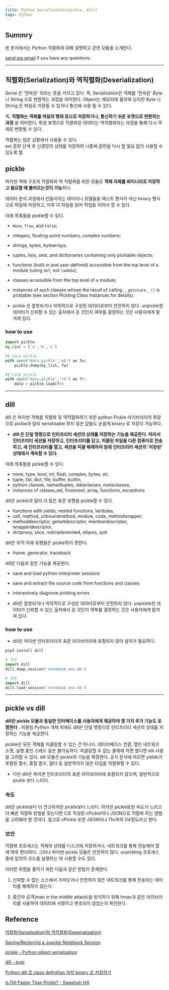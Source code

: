 ```yaml
---
title: Python Serialization(pickle, dill)
tags: Python
---
```


## Summry

본 문서에서는 Python 직렬화에 대해 설명하고 관련 모듈을 소개한다.

[send me email](mailto:jewel7492@gmail.com) if you have any questions.

<!--more-->

---

## 직렬화(Serialization)와 역직렬화(Deserialization)

Serial 은 '연속된' 이라는 뜻을 가지고 있다. 즉, Serialization은 객체를 '연속된' Byte 나 String 으로 변환하는 과정을 의미한다. Object는 메모리에 올라와 있지만 Byte 나 String 은 파일로 저장될 수 있거나 통신에 사용 될 수 있다.

즉, **직렬화는 객체를 파일의 형태 등으로 저장하거나, 통신하기 쉬운 포맷으로 변환하는 과정**
을 의미한다. 특정 포맷으로 직렬화된 데이터는 역직렬화라는 과정을 통해 다시 객체로 변환될 수 있다.

직렬화는 많은 상황에서 사용될 수 있다.  
ex) 훈련 단계 후 신경망의 상태를 저장하여 나중에 훈련을 다시 할 필요 없이 사용할 수 있도록 함

## pickle

파이썬 객체 구조의 직렬화와 역 직렬화를 위한 모듈로 **객체 자체를 바이너리로 저장하고 필요할 때 불러오는것이 가능**하다.

데이터 분석 과정에서 만들어지는 데이터나 모델들을 텍스트 형식이 아닌 binary 형식으로 파일에 저장하고, 이후 이 파일을 읽어 작업을 이어서 할 수 있다.

아래 목록들을 pickle할 수 있다.

- `None`, `True`, and `False`;
- integers, floating-point numbers, complex numbers;
- strings, bytes, bytearrays;
- tuples, lists, sets, and dictionaries containing only picklable objects;
- functions (built-in and user-defined) accessible from the top level of a module (using `def`, not `lambda`);
- classes accessible from the top level of a module;
- instances of such classes whose the result of calling `__getstate__()` is picklable (see section Pickling Class Instances for details).

- pickle 은 잘못되거나 악의적으로 구성된 데이터로부터 안전하지 않다. unpickle한 데이터가 신뢰할 수 있는 출처에서 온 것인지 여부를 결정하는 것은 사용자에게 맡겨져 있다.

### how to use

```python
import pickle
my_list = ['a','b','c']

## Save pickle
with open("data.pickle","wb") as fw:
    pickle.dump(my_list, fw)

## Load pickle
with open("data.pickle","rb") as fr:
    data = pickle.load(fr)
```

---

## dill

dill 은 파이썬 객체를 직렬화 및 역직렬화하기 위한 python Pickle 라이브러리의 확장으로 pickle과 달리 serializable 하지 않은 값들도 손쉽게 binary 로 저장이 가능하다.

- **dill 은 단일 명령으로 인터프리터 세션의 상태를 저장하는 기능을 제공한다. 따라서 인터프리터 세션을 저장하고, 인터프리터를 닫고, 피클된 파일을 다른 컴퓨터로 전송하고, 새 인터프리터를 열고, 세션을 피클 해제하여 원래 인터프리터 세션의 '저장된' 상태에서 계속할 수 있다.**

아래 목록들을 pickle할 수 있다.

- none, type, bool, int, float, complex, bytes, str,
- tuple, list, dict, file, buffer, builtin,
- python classes, namedtuples, dataclasses, metaclasses,
- instances of classes,set, frozenset, array, functions, exceptions

dill은 pickle과 달리 더 많은 표준 유형을 pickle할 수 있다.

- functions with yields, nested functions, lambdas,
- cell, method, unboundmethod, module, code, methodwrapper,
- methoddescriptor, getsetdescriptor, memberdescriptor, wrapperdescriptor,
- dictproxy, slice, notimplemented, ellipsis, quit

dill은 아직 아래 유형들은 pickle하지 못한다.

- frame, generator, traceback

dill은 다음과 같은 기능을 제공한다.

- save and load python interpreter sessions
- save and extract the source code from functions and classes
- interactively diagnose pickling errors

- dill은 잘못되거나 악의적으로 구성된 데이터로부터 안전하지 않다. unpickle한 데이터가 신뢰할 수 있는 출처에서 온 것인지 여부를 결정하는 것은 사용자에게 맡겨져 있다.

### how to use

- dill은 파이썬 인터프리터의 표준 라이브러리에 포함되지 않아 설치가 필요하다.

```bash
pip3 install dill
```

```python
# 저장
import dill
dill.dump_session('notebook_env.db')

# 복원
import dill
dill.load_session('notebook_env.db')
```

---

## pickle vs dill

**dill은 pickle 모듈과 동일한 인터페이스를 사용자에게 제공하며 몇 가지 추가 기능도 포함한다** . 피클링 Python 개체 외에도 dill은 단일 명령으로 인터프리터 세션의 상태를 저장하는 기능을 제공한다.

pickle은 모든 객체를 피클링할 수 있는 건 아니다. 데이터베이스 연결, 열린 네트워크 소켓, 실행 중인 스레드 등은 불가능하다. 피클링할 수 없는 물체에 직면 했다면 dill 사용을 고려할 수 있다. dill 모듈은 pickle의 기능을 확장한다. 공식 문서에 따르면 yields가 포함된 함수, 중첩 함수, 람다 등 일반적이지 않은 타입을 직렬화할 수 있다.

- 다만 dill은 파이썬 인터프리터의 표준 라이브러리에 포함되지 않으며, 일반적으로 pickle 보다 느리다.

### 속도

dill은 pickle보다 더 견고하지만 pickle보다 느리다. 하지만 pickle또한 속도가 느리고 더 빠른 직렬화 방법을 찾는다면 C로 작성된 cPickle이나 JSON으로 직렬화 하는 방법을 고려해야 할 것이다. 참고로 cPickle 또한 JSON이나 Thrift의 1/4정도라고 한다.

### 보안

직렬화 프로세스는 객체의 상태를 디스크에 저장하거나, 네트워크를 통해 전송해야 할 때 매우 편리하다. 그러나 파이썬 pickle 모듈은 안전하지 않다. unpickling 프로세스 중에 임의의 코드를 실행하는 데 사용할 수도 있다.

이러한 위험을 줄이기 위한 다음과 같은 방법이 존재한다.

1. 신뢰할 수 없는 소스에서 가져오거나 안전하지 않은 네트워크를 통해 전송되는 데이터를 해제하지 않는다.

2. 중간자 공격(man in the middle attack)을 방지하기 위해 hmac과 같은 라이브러리를 사용하여 데이터에 서명하고 변조되지 않았는지 확인한다.

## Reference

[직렬화(Serialization)와 역직렬화(Deserialization)](https://hudi.blog/serialization/)

[Saving/Restoring a Jupyter Notebook Session](https://medium.com/ds4n6-tips-and-tricks/saving-restoring-a-jupyter-notebook-session-e115e122947e)

[pickle - Python object serialization](https://docs.python.org/3/library/pickle.html)

[dill - pypi](https://pypi.org/project/dill/)

[Python dill 로 class definition 까지 binary 로 저장하기](https://lovit.github.io/analytics/2019/01/15/python_dill/)

[Is Dill Faster Than Pickle? - Sweetish Hill](https://sweetishhill.com/is-dill-faster-than-pickle/)

